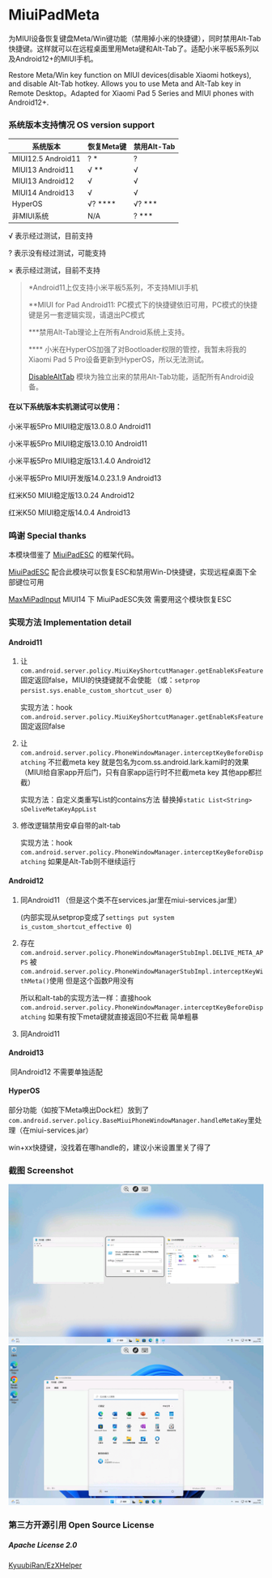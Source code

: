 # MiuiPadMeta

为MIUI设备恢复键盘Meta/Win键功能（禁用掉小米的快捷键），同时禁用Alt-Tab快捷键。这样就可以在远程桌面里用Meta键和Alt-Tab了。适配小米平板5系列以及Android12+的MIUI手机。

Restore Meta/Win key function on MIUI devices(disable Xiaomi hotkeys), and disable Alt-Tab hotkey. Allows you to use Meta and Alt-Tab key in Remote Desktop。Adapted for Xiaomi Pad 5 Series and MIUI phones with Android12+.



### 系统版本支持情况 OS version support

| 系统版本           | 恢复Meta键 | 禁用Alt-Tab |
| ------------------ | ---------- | ----------- |
| MIUI12.5 Android11 | ? *         | ?           |
| MIUI13 Android11   | √ **         | √           |
| MIUI13 Android12   | √          | √           |
| MIUI14 Android13   | √          | √           |
| HyperOS         | √? ****       | √? ***        |
| 非MIUI系统         | N/A        | ? ***        |

√ 表示经过测试，目前支持

? 表示没有经过测试，可能支持

× 表示经过测试，目前不支持

> *Android11上仅支持小米平板5系列，不支持MIUI手机
>
> **MIUI for Pad Android11: PC模式下的快捷键依旧可用，PC模式的快捷键是另一套逻辑实现，请退出PC模式
>
> ***禁用Alt-Tab理论上在所有Android系统上支持。
>
> **** 小米在HyperOS加强了对Bootloader权限的管控，我暂未将我的Xiaomi Pad 5 Pro设备更新到HyperOS，所以无法测试。
>
> [DisableAltTab](https://modules.lsposed.org/module/pub.chara.disablealttab) 模块为独立出来的禁用Alt-Tab功能，适配所有Android设备。



#### 在以下系统版本实机测试可以使用：

小米平板5Pro MIUI稳定版13.0.8.0 Android11

小米平板5Pro MIUI稳定版13.0.10 Android11

小米平板5Pro MIUI稳定版13.1.4.0 Android12

小米平板5Pro MIUI开发版14.0.23.1.9 Android13

红米K50 MIUI稳定版13.0.24 Android12

红米K50 MIUI稳定版14.0.4 Android13



### 鸣谢 Special thanks

本模块借鉴了 [MiuiPadESC](https://github.com/YifePlayte/MiuiPadESC) 的框架代码。

[MiuiPadESC](https://modules.lsposed.org/module/com.yifeplayte.miuipadesc) 配合此模块可以恢复ESC和禁用Win-D快捷键，实现远程桌面下全部键位可用

[MaxMiPadInput](https://modules.lsposed.org/module/com.yifeplayte.maxmipadinput) MIUI14 下 MiuiPadESC失效 需要用这个模块恢复ESC

### 实现方法 Implementation detail

#### Android11

1. 让`com.android.server.policy.MiuiKeyShortcutManager.getEnableKsFeature`固定返回false，MIUI的快捷键就不会使能
   （或：`setprop persist.sys.enable_custom_shortcut_user 0`）

   实现方法：hook `com.android.server.policy.MiuiKeyShortcutManager.getEnableKsFeature` 固定返回false

2. 让`com.android.server.policy.PhoneWindowManager.interceptKeyBeforeDispatching` 不拦截meta key 就是包名为com.ss.android.lark.kami时的效果（MIUI给自家app开后门，只有自家app运行时不拦截meta key 其他app都拦截）

   实现方法：自定义类重写List的contains方法 替换掉`static List<String> sDeliveMetaKeyAppList`

3. 修改逻辑禁用安卓自带的alt-tab

   实现方法：hook `com.android.server.policy.PhoneWindowManager.interceptKeyBeforeDispatching` 如果是Alt-Tab则不继续运行

#### Android12

1. 同Android11 （但是这个类不在services.jar里在miui-services.jar里）

   (内部实现从setprop变成了`settings put system is_custom_shortcut_effective 0`)

2. 存在`com.android.server.policy.PhoneWindowManagerStubImpl.DELIVE_META_APPS` 被`com.android.server.policy.PhoneWindowManagerStubImpl.interceptKeyWithMeta()`使用 但是这个函数P用没有

   所以和alt-tab的实现方法一样：直接hook `com.android.server.policy.PhoneWindowManager.interceptKeyBeforeDispatching` 如果有按下meta键就直接返回0不拦截 简单粗暴

3. 同Android11

#### Android13

​	同Android12 不需要单独适配

#### HyperOS

部分功能（如按下Meta唤出Dock栏）放到了`com.android.server.policy.BaseMiuiPhoneWindowManager.handleMetaKey`里处理（在miui-services.jar）

win+xx快捷键，没找着在哪handle的，建议小米设置里关了得了




### 截图 Screenshot

![Screenshot_2023-01-18-03-08-54-671_com.microsoft.rdc.androidx](README.assets/Screenshot_2023-01-18-03-08-54-671_com.microsoft.rdc.androidx-16741303149715.jpg)
![Screenshot_2023-01-18-03-09-31-674_com.microsoft.rdc.androidx](README.assets/Screenshot_2023-01-18-03-09-31-674_com.microsoft.rdc.androidx.jpg)

### 第三方开源引用 Open Source License

##### Apache License 2.0

[KyuubiRan/EzXHelper](https://github.com/KyuubiRan/EzXHelper)